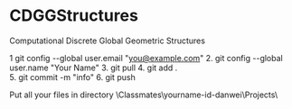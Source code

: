 # CDGGStructures
Computational Discrete Global Geometric Structures


1   git config --global user.email "you@example.com"
2.  git config --global user.name "Your Name"
3.  git pull
4.  git add .  
5.  git commit -m "info"
6.  git push


Put all your files in directory \Classmates\yourname-id-danwei\Projects\




